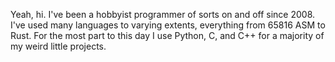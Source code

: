 Yeah, hi. I've been a hobbyist programmer of sorts on and off since 2008. I've used many languages to varying extents, everything from 65816 ASM to Rust. For the most part to this day I use Python, C, and C++ for a majority of my weird little projects.
